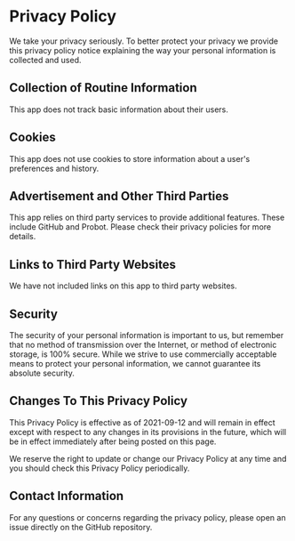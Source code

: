 # Privacy Policy

We take your privacy seriously. To better protect your privacy we provide this
privacy policy notice explaining the way your personal information is collected
and used.

## Collection of Routine Information

This app does not track basic information about their users.

## Cookies

This app does not use cookies to store information about a user's preferences
and history.

## Advertisement and Other Third Parties

This app relies on third party services to provide additional features. These
include GitHub and Probot. Please check their privacy policies for more details.

## Links to Third Party Websites

We have not included links on this app to third party websites.

## Security

The security of your personal information is important to us, but remember that
no method of transmission over the Internet, or method of electronic storage, is
100% secure. While we strive to use commercially acceptable means to protect
your personal information, we cannot guarantee its absolute security.

## Changes To This Privacy Policy

This Privacy Policy is effective as of 2021-09-12 and will remain in effect
except with respect to any changes in its provisions in the future, which will
be in effect immediately after being posted on this page.

We reserve the right to update or change our Privacy Policy at any time and you
should check this Privacy Policy periodically.

## Contact Information

For any questions or concerns regarding the privacy policy, please open an issue
directly on the GitHub repository.
